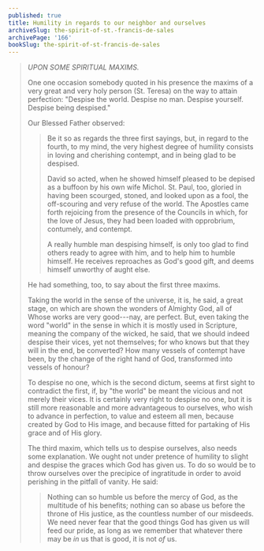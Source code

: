 ```yaml
---
published: true
title: Humility in regards to our neighbor and ourselves
archiveSlug: the-spirit-of-st.-francis-de-sales
archivePage: '166'
bookSlug: the-spirit-of-st-francis-de-sales
---
```


> *UPON SOME SPIRITUAL MAXIMS.*
>
> One one occasion somebody quoted in his presence the maxims of a very great and very holy person (St. Teresa) on the way to attain perfection: "Despise the world. Despise no man. Despise yourself. Despise being despised."
>
> Our Blessed Father observed:
>
>> Be it so as regards the three first sayings, but, in regard to the fourth, to my mind, the very highest degree of humility consists in loving and cherishing contempt, and in being glad to be despised.
>>
>> David so acted, when he showed himself pleased to be depised as a buffoon by his own wife Michol. St. Paul, too, gloried in having been scourged, stoned, and looked upon as a fool, the off-scouring and very refuse of the world. The Apostles came forth rejoicing from the presence of the Councils in which, for the love of Jesus, they had been loaded with opprobrium, contumely, and contempt.
>>
>> A really humble man despising himself, is only too glad to find others ready to agree with him, and to help him to humble himself. He receives reproaches as God's good gift, and deems himself unworthy of aught else.
>
> He had something, too, to say about the first three maxims.
>
> Taking the world in the sense of the universe, it is, he said, a great stage, on which are shown the wonders of Almighty God, all of Whose works are very good---nay, are perfect. But, even taking the word "world" in the sense in which it is mostly used in Scripture, meaning the company of the wicked, he said, that we should indeed despise their vices, yet not themselves; for who knows but that they will in the end, be converted? How many vessels of contempt have been, by the change of the right hand of God, transformed into vessels of honour?
>
> To despise no one, which is the second dictum, seems at first sight to contradict the first, if, by "the world" be meant the vicious and not merely their vices. It is certainly very right to despise no one, but it is still more reasonable and more advantageous to ourselves, who wish to advance in perfection, to value and esteem all men, because created by God to His image, and because fitted for partaking of His grace and of His glory.
>
> The third maxim, which tells us to despise ourselves, also needs some explanation. We ought not under pretence of humility to slight and despise the graces which God has given us. To do so would be to throw ourselves over the precipice of ingratitude in order to avoid perishing in the pitfall of vanity. He said:
>
>> Nothing can so humble us before the mercy of God, as the multitude of his benefits; nothing can so abase us before the throne of His justice, as the countless number of our misdeeds. We need never fear that the good things God has given us will feed our pride, as long as we remember that whatever there may be *in* us that is good, it is not *of* us.
